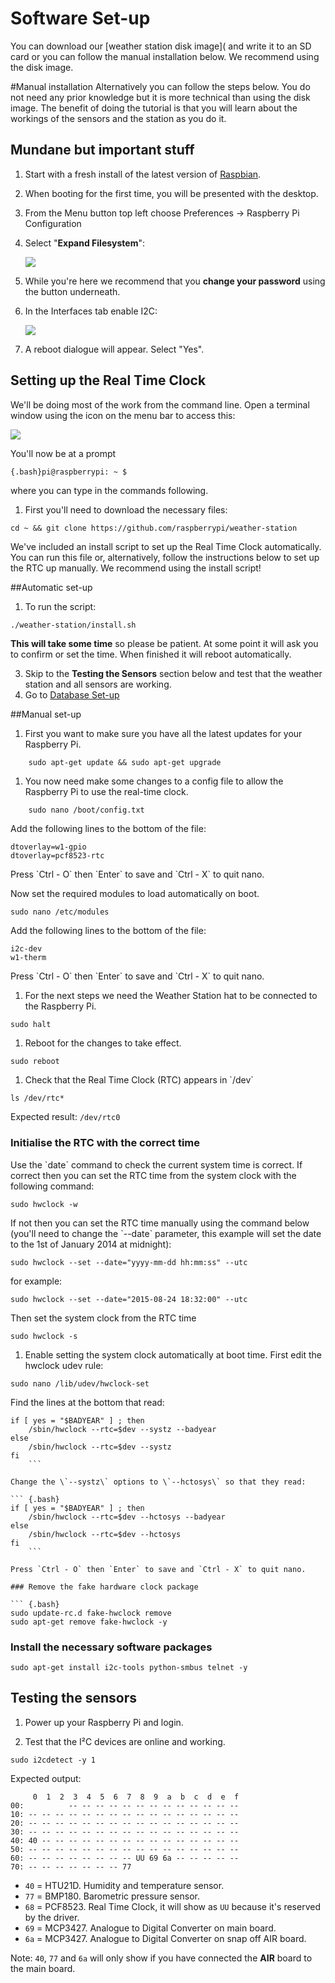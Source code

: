 Software Set-up
==============
You can download our [weather station disk image]( and write it to an SD card or you can follow the manual installation below. We recommend using the disk image.


#Manual installation
Alternatively you can follow the steps below. You do not need any prior knowledge but it is more technical than using the disk image. The benefit of doing the tutorial is that you will learn about the workings of the sensors and the station as you do it. 


Mundane but important stuff
------------------------------

1.  Start with a fresh install of the latest version of [Raspbian](https://www.raspberrypi.org/downloads/raspbian/).
1.  When booting for the first time, you will be presented with the desktop.
2.  From the Menu button top left choose Preferences -> Raspberry Pi Configuration
3.  Select "**Expand Filesystem**":

    ![](images/expand-filesystem.png)
1. While you're here we recommend that you **change your password** using the button underneath.   
1. In the Interfaces tab enable I2C:

    ![](images/i2c.png)
    
1. A reboot dialogue will appear. Select "Yes". 


Setting up the Real Time Clock
--------------------------------
We'll be doing most of the work from the command line. Open a terminal window using the icon on the menu bar to access this:

   ![](images/terminal.png) 

You'll now be at a prompt 
```
{.bash}pi@raspberrypi: ~ $
```
where you can type in the commands following.

1. First you'll need to download the necessary files: 

``` {.bash}
cd ~ && git clone https://github.com/raspberrypi/weather-station
```
We've included an install script to set up the Real Time Clock automatically. You can run this file or, alternatively, follow the instructions below to set up the RTC up manually. We recommend using the install script!

##Automatic set-up

1. To run the script:

```bash
./weather-station/install.sh
```

**This will take some time** so please be patient. At some point it will ask you to confirm or set the time. When finished it will reboot automatically.

3.	Skip to the **Testing the Sensors** section below and test that the weather station and all sensors are working.
4.	Go to [Database Set-up](database-setup.md)


##Manual set-up
1.  First you want to make sure you have all the latest updates for your
    Raspberry Pi.

``` {.bash}
    sudo apt-get update && sudo apt-get upgrade
```

1.  You now need make some changes to a config file to allow the
    Raspberry Pi to use the real-time clock.

``` {.bash}
    sudo nano /boot/config.txt
```

Add the following lines to the bottom of the file:

```{.bash}
dtoverlay=w1-gpio
dtoverlay=pcf8523-rtc
```

Press \`Ctrl - O\` then \`Enter\` to save and \`Ctrl - X\` to quit nano.

Now set the required modules to load automatically on boot.

``` {.bash}
sudo nano /etc/modules
```

Add the following lines to the bottom of the file:

``` {.bash}
i2c-dev
w1-therm
```

Press \`Ctrl - O\` then \`Enter\` to save and \`Ctrl - X\` to quit nano.

1.  For the next steps we need the Weather Station hat to be connected
    to the Raspberry Pi.

``` {.bash}
sudo halt
```

1.  Reboot for the changes to take effect.

``` {.bash}
sudo reboot
```

1.  Check that the Real Time Clock (RTC) appears in \`/dev\`

``` {.bash}
ls /dev/rtc*
```

Expected result: `/dev/rtc0`

### Initialise the RTC with the correct time

Use the \`date\` command to check the current system time is correct. If
correct then you can set the RTC time from the system clock with the
following command:

``` {.bash}
sudo hwclock -w
```

If not then you can set the RTC time manually using the command below
(you'll need to change the \`--date\` parameter, this example will set
the date to the 1st of January 2014 at midnight):

``` {.bash}
sudo hwclock --set --date="yyyy-mm-dd hh:mm:ss" --utc
```

for example:

``` {.bash}
sudo hwclock --set --date="2015-08-24 18:32:00" --utc
```

Then set the system clock from the RTC time

``` {.bash}
sudo hwclock -s
```

1.  Enable setting the system clock automatically at boot time. First
    edit the hwclock udev rule:

``` {.bash}
sudo nano /lib/udev/hwclock-set
```

Find the lines at the bottom that read:

``` {.bash}
if [ yes = "$BADYEAR" ] ; then
    /sbin/hwclock --rtc=$dev --systz --badyear
else
    /sbin/hwclock --rtc=$dev --systz
fi
    ```

Change the \`--systz\` options to \`--hctosys\` so that they read:

``` {.bash}
if [ yes = "$BADYEAR" ] ; then
    /sbin/hwclock --rtc=$dev --hctosys --badyear
else
    /sbin/hwclock --rtc=$dev --hctosys
fi
    ```

Press `Ctrl - O` then `Enter` to save and `Ctrl - X` to quit nano.

### Remove the fake hardware clock package

``` {.bash}
sudo update-rc.d fake-hwclock remove
sudo apt-get remove fake-hwclock -y
```


### Install the necessary software packages

``` {.bash}
sudo apt-get install i2c-tools python-smbus telnet -y
```

Testing the sensors
-------------------


1.  Power up your Raspberry Pi and login.

2.  Test that the I²C devices are online and working.

``` {.bash}
sudo i2cdetect -y 1
```

Expected output:

```
	 0  1  2  3  4  5  6  7  8  9  a  b  c  d  e  f
00:          -- -- -- -- -- -- -- -- -- -- -- -- -- 
10: -- -- -- -- -- -- -- -- -- -- -- -- -- -- -- -- 
20: -- -- -- -- -- -- -- -- -- -- -- -- -- -- -- -- 
30: -- -- -- -- -- -- -- -- -- -- -- -- -- -- -- -- 
40: 40 -- -- -- -- -- -- -- -- -- -- -- -- -- -- -- 
50: -- -- -- -- -- -- -- -- -- -- -- -- -- -- -- -- 
60: -- -- -- -- -- -- -- -- UU 69 6a -- -- -- -- -- 
70: -- -- -- -- -- -- -- 77                         
```

- `40` = HTU21D. Humidity and temperature sensor.
- `77` = BMP180. Barometric pressure sensor.
- `68` = PCF8523. Real Time Clock, it will show as `UU` because it's reserved by the driver.
- `69` = MCP3427. Analogue to Digital Converter on main board.
- `6a` = MCP3427. Analogue to Digital Converter on snap off AIR board.

Note: `40`, `77` and `6a` will only show if you have connected the **AIR** board to the main board.

